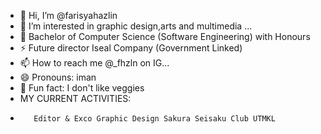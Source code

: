 - 👋 Hi, I’m @farisyahazlin
- 👀 I’m interested in graphic design,arts and multimedia ...
- 🌱 Bachelor of Computer Science (Software Engineering) with Honours
- ⚡ Future director Iseal Company (Government Linked)
- 📫 How to reach me @_fhzln on IG...
- 😄 Pronouns: iman
- 💞️ Fun fact: I don't like veggies
- MY CURRENT ACTIVITIES:
-        Editor & Exco Graphic Design Sakura Seisaku Club UTMKL

<!---
farisyahazlin/farisyahazlin is a ✨ special ✨ repository because its `README.md` (this file) appears on your GitHub profile.
You can click the Preview link to take a look at your changes.
--->
